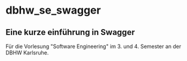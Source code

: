 # dbhw_se_swagger
## Eine kurze einführung in Swagger
Für die Vorlesung "Software Engineering" im 3. und 4. Semester an der DBHW Karlsruhe.
